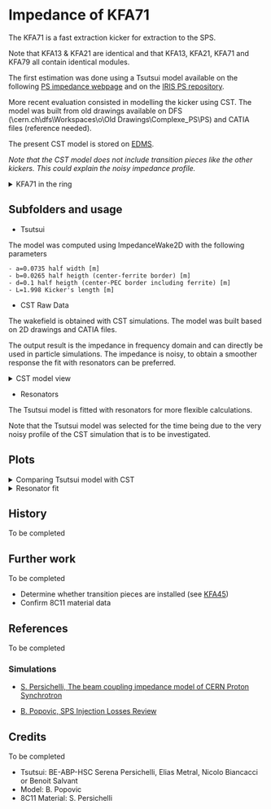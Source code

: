 # Impedance of KFA71

The KFA71 is a fast extraction kicker for extraction to the SPS.

Note that KFA13 & KFA21 are identical and that KFA13, KFA21, KFA71 and KFA79 all contain identical modules.

The first estimation was done using a Tsutsui model available on the following [PS impedance webpage](http://impedance.web.cern.ch/impedance/)
and on the [IRIS PS repository](https://gitlab.cern.ch/IRIS/PS_IW_model/-/tree/master/Impedances/Longitudinal).

More recent evaluation consisted in modelling the kicker
using CST. The model was built from old drawings available on
DFS (\\cern.ch\dfs\Workspaces\o\Old Drawings\Complexe_PS\PS\)
and CATIA files (reference needed).

The present CST model is stored on
[EDMS](https://edms.cern.ch/ui/#!master/navigator/document?P:100327819:100511952:subDocs).

*Note that the CST model does not include transition pieces like the other kickers. This could
explain the noisy impedance profile.*

<details>
  <summary>KFA71 in the ring</summary>
  <img src="http://cern.ch/psring/psring/pictures/fullsize/ss71.jpg">
</details>

## Subfolders and usage

- Tsutsui

The model was computed using ImpedanceWake2D with the following parameters
						
    - a=0.0735 half width [m]
    - b=0.0265 half heigth (center-ferrite border) [m]
    - d=0.1 half heigth (center-PEC border including ferrite) [m]
    - L=1.998 Kicker's length [m]

- CST Raw Data

The wakefield is obtained with CST simulations. The model was
built based on 2D drawings and CATIA files.

The output result is the impedance in frequency domain and
can directly be used in particle simulations. The impedance
is noisy, to obtain a smoother response the fit with resonators
can be preferred.

<details>
  <summary>CST model view</summary>
  <img src="cst_raw_data/cst_model_images/KFA71_CST_Model_View1.png">
  <img src="cst_raw_data/cst_model_images/KFA71_CST_Model_View2.png">
  <img src="cst_raw_data/cst_model_images/KFA71_CST_Model_View3.png">
  <img src="cst_raw_data/cst_model_images/KFA71_CST_Model_View4.png">
  <img src="cst_raw_data/cst_model_images/KFA71_CST_Model_View5.png">
  <img src="cst_raw_data/cst_model_images/KFA71_CST_Model_View6.png">
  <img src="cst_raw_data/cst_model_images/KFA71_CST_Model_View7.png">
</details>

- Resonators

The Tsutsui model is fitted with resonators for more flexible calculations.

Note that the Tsutsui model was selected for the time being
due to the very noisy profile of the CST simulation that is to be
investigated.

## Plots

<details>
  <summary>Comparing Tsutsui model with CST</summary>
  <img src="Tsutsui/comparison_tsu_cst.png">
</details>

<details>
  <summary>Resonator fit</summary>
  <img src="Resonators/fitted_broadband.png">
  <img src="Resonators/fitted_broadband_realimag.png">
</details>

## History

To be completed

## Further work

To be completed

- Determine whether transition pieces are installed (see [KFA45](https://indico.cern.ch/event/830722/contributions/3479602/attachments/1870503/3077852/IWG_PS_KFA45_17_MeasSims_FINAL.pdf))
- Confirm 8C11 material data

## References

To be completed

### Simulations

- [S. Persichelli, The beam coupling impedance model of CERN Proton Synchrotron](https://cds.cern.ch/record/2027523)

- [B. Popovic, SPS Injection Losses Review](https://indico.cern.ch/event/672967/contributions/2753563/attachments/1567554/2471183/PS_Impedance_Status_Injection_Losses_Meeting_301117.pdf)


## Credits

To be completed

- Tsutsui: BE-ABP-HSC Serena Persichelli, Elias Metral, Nicolo Biancacci or Benoit Salvant
- Model: B. Popovic
- 8C11 Material: S. Persichelli
